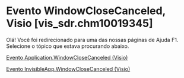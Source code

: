 
# Evento WindowCloseCanceled, Visio [vis_sdr.chm10019345]

Olá! Você foi redirecionado para uma das nossas páginas de Ajuda F1. Selecione o tópico que estava procurando abaixo.

[Evento Application.WindowCloseCanceled (Visio)](http://msdn.microsoft.com/library/1273b75d-0543-69aa-aab3-47281295ee6b%28Office.15%29.aspx)

[Evento InvisibleApp.WindowCloseCanceled (Visio)](http://msdn.microsoft.com/library/472119a3-c6e8-15bf-5266-6cfba9207ce5%28Office.15%29.aspx)

